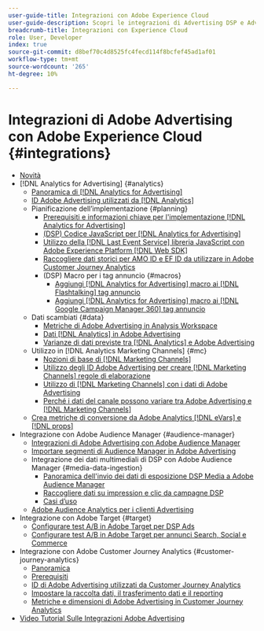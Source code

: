 ```yaml
---
user-guide-title: Integrazioni con Adobe Experience Cloud
user-guide-description: Scopri le integrazioni di Advertising DSP e Advertising Search con altri prodotti e servizi Adobe Experience Cloud.
breadcrumb-title: Integrazioni con Experience Cloud
role: User, Developer
index: true
source-git-commit: d8bef70c4d8525fc4fecd114f8bcfef45ad1af01
workflow-type: tm+mt
source-wordcount: '265'
ht-degree: 10%

---
```



# Integrazioni di Adobe Advertising con Adobe Experience Cloud {#integrations}

<!--  ADD LATER: and Adobe Experience Platform -->

+ [Novità](/help/integrations/home.md)
+ [!DNL Analytics for Advertising] {#analytics}
   + [Panoramica di  [!DNL Analytics for Advertising]](/help/integrations/analytics/overview.md)
   + [ID Adobe Advertising utilizzati da [!DNL Analytics]](/help/integrations/analytics/ids.md)
   + Pianificazione dell’implementazione {#planning}
      + [Prerequisiti e informazioni chiave per l&#39;implementazione  [!DNL Analytics for Advertising]](/help/integrations/analytics/prerequisites.md)
      + [(DSP) Codice JavaScript per  [!DNL Analytics for Advertising]](/help/integrations/analytics/javascript.md)
      + [Utilizzo della  [!DNL Last Event Service] libreria JavaScript con Adobe Experience Platform [!DNL Web SDK]](/help/integrations/analytics/web-sdk.md)
      + [Raccogliere dati storici per AMO ID e EF ID da utilizzare in Adobe Customer Journey Analytics](/help/integrations/analytics/rvars-to-evars.md)
      + (DSP) Macro per i tag annuncio {#macros}
         + [Aggiungi [!DNL Analytics for Advertising] macro ai [!DNL Flashtalking] tag annuncio](/help/integrations/analytics/macros-flashtalking.md)
         + [Aggiungi [!DNL Analytics for Advertising] macro ai [!DNL Google Campaign Manager 360] tag annuncio](/help/integrations/analytics/macros-google-campaign-manager.md)
   + Dati scambiati {#data}
      + [Metriche di Adobe Advertising in Analysis Workspace](/help/integrations/analytics/advertising-metrics-in-analytics.md)
      + [Dati [!DNL Analytics] in Adobe Advertising](/help/integrations/analytics/analytics-data-in-advertising.md)
      + [Varianze di dati previste tra  [!DNL Analytics]  e Adobe Advertising](/help/integrations/analytics/data-variances.md)
   + Utilizzo in [!DNL Analytics Marketing Channels] {#mc}
      + [Nozioni di base di  [!DNL Marketing Channels]](/help/integrations/analytics/marketing-channels/mc-overview.md)
      + [Utilizzo degli ID Adobe Advertising per creare [!DNL Marketing Channels] regole di elaborazione](/help/integrations/analytics/marketing-channels/mc-ids.md)
      + [Utilizzo di  [!DNL Marketing Channels]  con i dati di Adobe Advertising](/help/integrations/analytics/marketing-channels/mc-ac-data.md)
      + [Perché i dati del canale possono variare tra Adobe Advertising e  [!DNL Marketing Channels]](/help/integrations/analytics/marketing-channels/mc-data-variances.md)
   + [Crea metriche di conversione da Adobe Analytics [!DNL eVars] e [!DNL props]](/help/integrations/analytics/conversion-metrics-from-evars.md)
+ Integrazione con Adobe Audience Manager {#audience-manager}
   + [Integrazioni di Adobe Advertising con Adobe Audience Manager](/help/integrations/audience-manager/overview.md)
   + [Importare segmenti di Audience Manager in Adobe Advertising](/help/integrations/audience-manager/import-audiences.md)
   + Integrazione dei dati multimediali di DSP con Adobe Audience Manager {#media-data-ingestion}
      + [Panoramica dell&#39;invio dei dati di esposizione DSP Media a Adobe Audience Manager](/help/integrations/audience-manager/media-data-integration/overview.md)
      + [Raccogliere dati su impression e clic da campagne DSP](/help/integrations/audience-manager/media-data-integration/collect.md)
      + [Casi d’uso](/help/integrations/audience-manager/media-data-integration/use-cases.md)
   + [Adobe Audience Analytics per i clienti Advertising](/help/integrations/audience-manager/audience-analytics.md)
+ Integrazione con Adobe Target {#target}
   + [Configurare test A/B in Adobe Target per DSP Ads](/help/integrations/target/ab-tests-dsp.md)
   + [Configurare test A/B in Adobe Target per annunci Search, Social e Commerce](/help/integrations/target/ab-tests-search.md)
+ Integrazione con Adobe Customer Journey Analytics {#customer-journey-analytics}
   + [Panoramica](/help/integrations/customer-journey-analytics/overview.md)
   + [Prerequisiti](/help/integrations/customer-journey-analytics/prerequisites.md)
   + [ID di Adobe Advertising utilizzati da Customer Journey Analytics](/help/integrations/customer-journey-analytics/ids.md)
   + [Impostare la raccolta dati, il trasferimento dati e il reporting](/help/integrations/customer-journey-analytics/set-up.md)
   + [Metriche e dimensioni di Adobe Advertising in Customer Journey Analytics](/help/integrations/customer-journey-analytics/advertising-data-in-cja.md)
+ [Video Tutorial Sulle Integrazioni Adobe Advertising](https://experienceleague.adobe.com/docs/advertising-learn/tutorials/overview.html)<!-- rename if the tutorials TOC structure changes -->
